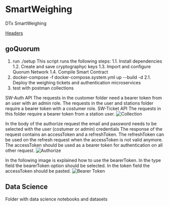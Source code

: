 # SmartWeighing
DTx SmartWeighing 

[Headers](#headers)

## goQuorum

1. run ./setup
  This script runs the following steps:
  1.1. Install dependencies
  1.2. Create and save cryptographyc keys
  1.3. Import and configure Quorum Network
  1.4. Compile Smart Contract
2. docker-compose -f docker-compose.system.yml up --build -d
  2.1. Deploy the weighing tickets and authentication microservices
3. test with postman collections

SW-Auth API
The requests in the customer folder need a bearer token from an user with an admin role.
The requests in the user and stations folder require a bearer token with a costumer role.
SW-Ticket API
The requests in this folder require a bearer token from a station user.
![Collection](https://user-images.githubusercontent.com/77673690/154709712-f06d1bdd-2bea-4e59-8064-b58b56c0c452.png)

In the body of the authorize request the email and password needs to be selected with the user (costumer or admin) credentials
The response of the request contains an accessToken and a refreshToken.
The refreshToken can be used on the refresh request when the accessToken is not valid anymore.
The accessToken should be used as a bearer token for authentication on all other request.
![Authorize](https://user-images.githubusercontent.com/77673690/154719091-22e47aa0-6410-4b95-9633-63ed08950b42.png)

In the following image is explained how to use the bearerToken.
In the type field the bearerToken option should be selected.
In the token field the accessToken should be pasted.
![Bearer Token](https://user-images.githubusercontent.com/77673690/154719050-ad8e0209-5eb9-40de-87e7-81fce04ea220.png)




## Data Science

Folder with data science notebooks and datasets
